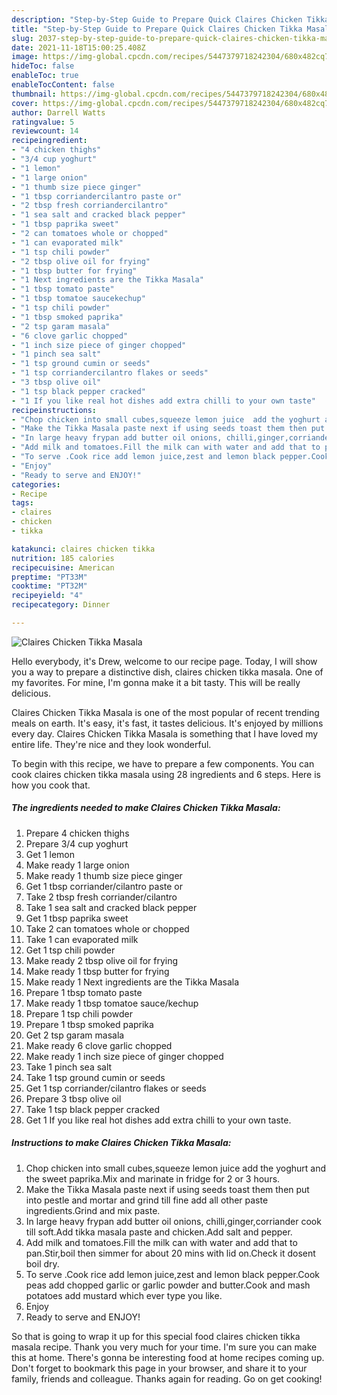 ```yaml
---
description: "Step-by-Step Guide to Prepare Quick Claires Chicken Tikka Masala"
title: "Step-by-Step Guide to Prepare Quick Claires Chicken Tikka Masala"
slug: 2037-step-by-step-guide-to-prepare-quick-claires-chicken-tikka-masala
date: 2021-11-18T15:00:25.408Z
image: https://img-global.cpcdn.com/recipes/5447379718242304/680x482cq70/claires-chicken-tikka-masala-recipe-main-photo.jpg
hideToc: false
enableToc: true
enableTocContent: false
thumbnail: https://img-global.cpcdn.com/recipes/5447379718242304/680x482cq70/claires-chicken-tikka-masala-recipe-main-photo.jpg
cover: https://img-global.cpcdn.com/recipes/5447379718242304/680x482cq70/claires-chicken-tikka-masala-recipe-main-photo.jpg
author: Darrell Watts
ratingvalue: 5
reviewcount: 14
recipeingredient:
- "4 chicken thighs"
- "3/4 cup yoghurt"
- "1 lemon"
- "1 large onion"
- "1 thumb size piece ginger"
- "1 tbsp corriandercilantro paste or"
- "2 tbsp fresh corriandercilantro"
- "1 sea salt and cracked black pepper"
- "1 tbsp paprika sweet"
- "2 can tomatoes whole or chopped"
- "1 can evaporated milk"
- "1 tsp chili powder"
- "2 tbsp olive oil for frying"
- "1 tbsp butter for frying"
- "1 Next ingredients are the Tikka Masala"
- "1 tbsp tomato paste"
- "1 tbsp tomatoe saucekechup"
- "1 tsp chili powder"
- "1 tbsp smoked paprika"
- "2 tsp garam masala"
- "6 clove garlic chopped"
- "1 inch size piece of ginger chopped"
- "1 pinch sea salt"
- "1 tsp ground cumin or seeds"
- "1 tsp corriandercilantro flakes or seeds"
- "3 tbsp olive oil"
- "1 tsp black pepper cracked"
- "1 If you like real hot dishes add extra chilli to your own taste"
recipeinstructions:
- "Chop chicken into small cubes,squeeze lemon juice  add the yoghurt and the sweet paprika.Mix and marinate in fridge for 2 or 3 hours."
- "Make the Tikka Masala paste next if using seeds toast them then put into pestle and mortar and grind till fine add all other paste ingredients.Grind and mix paste."
- "In large heavy frypan add butter oil onions, chilli,ginger,corriander cook till soft.Add tikka masala paste and chicken.Add salt and pepper."
- "Add milk and tomatoes.Fill the milk can with water and add that to pan.Stir,boil then simmer for about 20 mins with lid on.Check it dosent boil dry."
- "To serve .Cook rice add lemon juice,zest and lemon black pepper.Cook peas add chopped garlic or garlic powder and butter.Cook and mash potatoes add mustard which ever type you like."
- "Enjoy"
- "Ready to serve and ENJOY!"
categories:
- Recipe
tags:
- claires
- chicken
- tikka

katakunci: claires chicken tikka 
nutrition: 185 calories
recipecuisine: American
preptime: "PT33M"
cooktime: "PT32M"
recipeyield: "4"
recipecategory: Dinner

---
```



![Claires Chicken Tikka Masala](https://img-global.cpcdn.com/recipes/5447379718242304/680x482cq70/claires-chicken-tikka-masala-recipe-main-photo.jpg)

Hello everybody, it's Drew, welcome to our recipe page. Today, I will show you a way to prepare a distinctive dish, claires chicken tikka masala. One of my favorites. For mine, I'm gonna make it a bit tasty. This will be really delicious.

Claires Chicken Tikka Masala is one of the most popular of recent trending meals on earth. It's easy, it's fast, it tastes delicious. It's enjoyed by millions every day. Claires Chicken Tikka Masala is something that I have loved my entire life. They're nice and they look wonderful.




To begin with this recipe, we have to prepare a few components. You can cook claires chicken tikka masala using 28 ingredients and 6 steps. Here is how you cook that.

<!--inarticleads1-->

##### The ingredients needed to make Claires Chicken Tikka Masala:

1. Prepare 4 chicken thighs
1. Prepare 3/4 cup yoghurt
1. Get 1 lemon
1. Make ready 1 large onion
1. Make ready 1 thumb size piece ginger
1. Get 1 tbsp corriander/cilantro paste or
1. Take 2 tbsp fresh corriander/cilantro
1. Take 1 sea salt and cracked black pepper
1. Get 1 tbsp paprika sweet
1. Take 2 can tomatoes whole or chopped
1. Take 1 can evaporated milk
1. Get 1 tsp chili powder
1. Make ready 2 tbsp olive oil for frying
1. Make ready 1 tbsp butter for frying
1. Make ready 1 Next ingredients are the Tikka Masala
1. Prepare 1 tbsp tomato paste
1. Make ready 1 tbsp tomatoe sauce/kechup
1. Prepare 1 tsp chili powder
1. Prepare 1 tbsp smoked paprika
1. Get 2 tsp garam masala
1. Make ready 6 clove garlic chopped
1. Make ready 1 inch size piece of ginger chopped
1. Take 1 pinch sea salt
1. Take 1 tsp ground cumin or seeds
1. Get 1 tsp corriander/cilantro flakes or seeds
1. Prepare 3 tbsp olive oil
1. Take 1 tsp black pepper cracked
1. Get 1 If you like real hot dishes add extra chilli to your own taste.




<!--inarticleads2-->

##### Instructions to make Claires Chicken Tikka Masala:

1. Chop chicken into small cubes,squeeze lemon juice  add the yoghurt and the sweet paprika.Mix and marinate in fridge for 2 or 3 hours.
1. Make the Tikka Masala paste next if using seeds toast them then put into pestle and mortar and grind till fine add all other paste ingredients.Grind and mix paste.
1. In large heavy frypan add butter oil onions, chilli,ginger,corriander cook till soft.Add tikka masala paste and chicken.Add salt and pepper.
1. Add milk and tomatoes.Fill the milk can with water and add that to pan.Stir,boil then simmer for about 20 mins with lid on.Check it dosent boil dry.
1. To serve .Cook rice add lemon juice,zest and lemon black pepper.Cook peas add chopped garlic or garlic powder and butter.Cook and mash potatoes add mustard which ever type you like.
1. Enjoy
1. Ready to serve and ENJOY!



So that is going to wrap it up for this special food claires chicken tikka masala recipe. Thank you very much for your time. I'm sure you can make this at home. There's gonna be interesting food at home recipes coming up. Don't forget to bookmark this page in your browser, and share it to your family, friends and colleague. Thanks again for reading. Go on get cooking!
